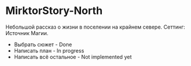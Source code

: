 MirktorStory-North
==================

Небольшой рассказ о жизни в поселении на крайнем севере. Сеттинг: Источник Магии.

+ Выбрать сюжет - Done
+ Написать план - In progress
+ Написать всё остальное - Not implemented yet
